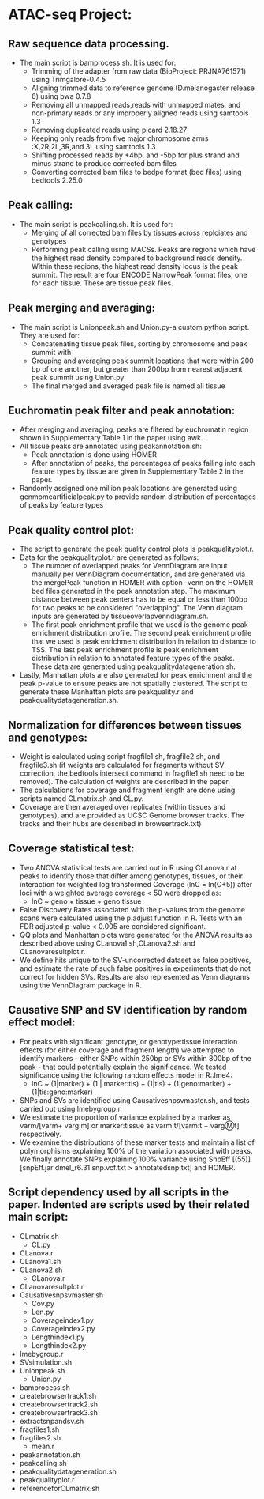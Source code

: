 # **ATAC-seq Project:**

## Raw sequence data processing. 

+ The main script is bamprocess.sh. It is used for:
  - Trimming of the adapter from raw data (BioProject: PRJNA761571) using Trimgalore-0.4.5
  - Aligning trimmed data to reference genome (D.melanogaster release 6) using bwa 0.7.8
  - Removing all unmapped reads,reads with unmapped mates, and non-primary reads or any improperly aligned reads using samtools 1.3
  - Removing duplicated reads using picard 2.18.27
  - Keeping only reads from five major chromosome arms :X,2R,2L,3R,and 3L using samtools 1.3
  - Shifting processed reads by +4bp, and -5bp for plus strand and minus strand to produce corrected bam files
  - Converting corrected bam files to bedpe format (bed files) using bedtools 2.25.0

## Peak calling:

+ The main script is peakcalling.sh. It is used for:
  - Merging of all corrected bam files by tissues across replciates and genotypes
  - Performing peak calling using MACSs. Peaks are regions which have the highest read density compared to background reads density. Within these regions, the highest read density locus is the peak summit. The result are four ENCODE NarrowPeak format files, one for each tissue. These are tissue peak files. 
  
## Peak merging and averaging:

+ The main script is Unionpeak.sh and Union.py-a custom python script. They are used for:
  - Concatenating tissue peak files, sorting by chromosome and peak summit with
  - Grouping and averaging peak summit locations that were within 200 bp of one another, but greater than 200bp from nearest adjacent peak summit using Union.py 
  - The final merged and averaged peak file is named all tissue

## Euchromatin peak filter and peak annotation: 

+ After merging and averaging, peaks are filtered by euchromatin region shown in Supplementary Table 1 in the paper using awk. 
+ All tissue peaks are annotated using peakannotation.sh:
  - Peak annotation is done using HOMER
  - After annotation of peaks, the percentages of peaks falling into each feature types by tissue are given in Supplementary Table 2 in the paper. 
+ Randomly assigned one million peak locations are generated using genmomeartificialpeak.py to provide random distribution of percentages of peaks by feature types  

## Peak quality control plot:

+ The script to generate the peak quality control plots is peakqualityplot.r.
+ Data for the peakqualityplot.r are generated as follows:
  - The number of overlapped peaks for VennDiagram are input manually per VennDiagram documentation, and are generated via the mergePeak function in HOMER with option -venn on the HOMER bed files generated in the peak annotation step. The maximum distance between peak centers has to be equal or less than 100bp for two peaks to be considered "overlapping". The Venn diagram inputs are generated by tissueoverlapvenndiagram.sh.
  - The first peak enrichment profile that we used is the genome peak enrichment distribution profile. The second peak enrichment profile that we used is peak enrichment distribution in relation to distance to TSS. The last peak enrichment profile is peak enrichment distribution in relation to annotated feature types of the peaks. These data are generated using peakqualitydatageneration.sh.
+ Lastly, Manhattan plots are also generated for peak enrichment and the peak p-value to ensure peaks are not spatially clustered. The script to generate these Manhattan plots are peakquality.r and peakqualitydatageneration.sh.

## Normalization for differences between tissues and genotypes:

+ Weight is calculated using script fragfile1.sh, fragfile2.sh, and fragfile3.sh (if weights are calculated for fragments without SV correction, the bedtools intersect command in fragfile1.sh need to be removed). The calculation of weights are described in the paper. 
+ The calculations for coverage and fragment length are done using scripts named CLmatrix.sh and CL.py.
+ Coverage are then averaged over replicates (within tissues and genotypes), and are provided as UCSC Genome browser tracks. The tracks and their hubs are described in browsertrack.txt)

## Coverage statistical test:

+ Two ANOVA statistical tests are carried out in R using CLanova.r at peaks to identify those that differ among genotypes, tissues, or their interaction for weighted log transformed Coverage (lnC = ln(C+5)) after loci with a weighted average coverage < 50 were dropped as:
  - lnC ~ geno + tissue + geno:tissue
+ False Discovery Rates associated with the p-values from the genome scans were calculated using the p.adjust function in R. Tests with an FDR adjusted p-value < 0.005 are considered significant.
+ QQ plots and Manhattan plots were generated for the ANOVA results as described above using CLanova1.sh,CLanova2.sh and CLanovaresultplot.r.
+ We define hits unique to the SV-uncorrected dataset as false positives, and estimate the rate of such false positives in experiments that do not correct for hidden SVs.  Results are also represented as Venn diagrams using the VennDiagram package in R. 

## Causative SNP and SV identification by random effect model: 

+ For peaks with significant genotype, or genotype:tissue interaction effects (for either coverage and fragment length) we attempted to identify markers - either SNPs within 250bp or SVs within 800bp of the peak - that could potentially explain the significance. We tested significance using the following random effects model in R::lme4:
  - lnC ~ (1|marker) + (1 | marker:tis) + (1|tis) + (1|geno:marker) + (1|tis:geno:marker) 
+ SNPs and SVs are identified using Causativesnpsvmaster.sh, and tests carried out using lmebygroup.r.  
+ We estimate the proportion of variance explained by a marker as varm/[varm+ varg:m] or marker:tissue as varm:t/[varm:t + varg:m:t] respectively.
+ We examine the distributions of these marker tests and maintain a list of polymorphisms explaining 100% of the variation associated with peaks. We finally annotate SNPs explaining 100% variance using SnpEff [(55)] [snpEff.jar dmel_r6.31 snp.vcf.txt  > annotatedsnp.txt] and HOMER.

## Script dependency used by all scripts in the paper. Indented are scripts used by their related main script:

+ CLmatrix.sh
	- CL.py
+ CLanova.r
+ CLanova1.sh
+ CLanova2.sh
	- CLanova.r
+ CLanovaresultplot.r
+ Causativesnpsvmaster.sh
	- Cov.py
	- Len.py
	- Coverageindex1.py
	- Coverageindex2.py
	- Lengthindex1.py
	- Lengthindex2.py
+ lmebygroup.r
+ SVsimulation.sh
+ Unionpeak.sh
	- Union.py
+ bamprocess.sh
+ createbrowsertrack1.sh
+ createbrowsertrack2.sh
+ createbrowsertrack3.sh
+ extractsnpandsv.sh
+ fragfiles1.sh
+ fragfiles2.sh
	- mean.r
+ peakannotation.sh
+ peakcalling.sh
+ peakqualitydatageneration.sh
+ peakqualityplot.r
+ referenceforCLmatrix.sh




